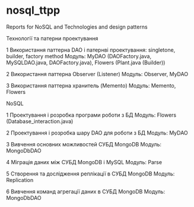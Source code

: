 # nosql_ttpp
Reports for NoSQL and Technologies and design patterns

Технології та патерни проектування

1 Використання паттерна DAO і патернві проектування: singletone, builder, factory method
Модуль: MyDAO (DAOFactory.java, MySQLDAO.java, DAOFactory.java), Flowers (Plant.java (Builder)) 

2 Використання паттерна Observer (Listener)
Модуль: Observer, MyDAO

3 Використання паттерна хранитель (Memento)
Модуль: Memento, Flowers


NoSQL

1 Проектування і розробка програми роботи з БД
Модуль: Flowers (Database_interaction.java)

2 Проектування і розробка шару DAO для роботи з БД
Модуль: MyDAO

3 Вивчення основних можливостей СУБД MongoDB
Модуль: MongoDbDAO

4 Міграція даних між СУБД MongoDB і MySQL
Модуль: Parse

5 Створення та дослідження реплікації в СУБД MongoDB
Модуль: Replication

6 Вивчення команд агрегації даних в СУБД MongoDB
Модуль: MongoDbDAO
